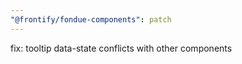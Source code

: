 ```yaml
---
"@frontify/fondue-components": patch
---
```


fix: tooltip data-state conflicts with other components
